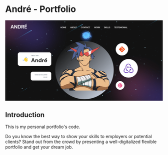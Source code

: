 # André - Portfolio
![André](src/assets/screenshot.png)

## Introduction
This is my personal portfolio's code.

Do you know the best way to show your skills to employers or potential clients? Stand out from the crowd by presenting a well-digitalized flexible portfolio and get your dream job.
